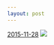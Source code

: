 ```yaml
---
layout: post
---
```


<p>
  <time><a href="/456">2015-11-28</a></time>
  <a href="/456"><img src="{{ site.assets_url }}/456-640.jpg" srcset="{{ site.assets_url }}/456-1280.jpg 1280w, {{ site.assets_url }}/456-960.jpg 960w, {{ site.assets_url }}/456-640.jpg 640w, {{ site.assets_url }}/456-320.jpg 320w" sizes="(min-width: 700px) 50vw, calc(100vw - 2rem)" /></a>
</p>
